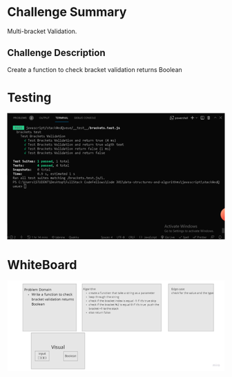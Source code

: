 # Challenge Summary

Multi-bracket Validation.

## Challenge Description
Create a function to check bracket validation returns Boolean


# Testing
![](https://github.com/MasteRminD6666/data-structures-and-algorithms/blob/main/javascript/stackAndQueue/assets/bracketstest.PNG?raw=true)

# WhiteBoard
![](https://github.com/MasteRminD6666/data-structures-and-algorithms/blob/main/javascript/stackAndQueue/assets/Untitled.jpg?raw=true)
